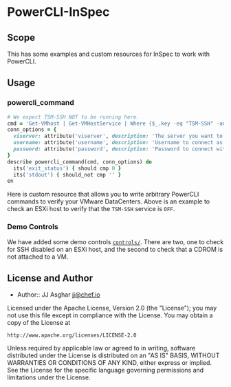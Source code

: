 # PowerCLI-InSpec

## Scope

This has some examples and custom resources for InSpec to work with PowerCLI.

## Usage

### powercli_command

```ruby
# We expect TSM-SSH NOT to be running here.
cmd = 'Get-VMhost | Get-VMHostService | Where {$_.key -eq "TSM-SSH" -and $_.running -eq $False}'
conn_options = {
  viserver: attribute('viserver', description: 'The server you want to connect to'),
  username: attribute('username', description: 'Username to connect as'),
  password: attribute('password', description: 'Password to connect with')
}
describe powercli_command(cmd, conn_options) do
  its('exit_status') { should cmp 0 }
  its('stdout') { should_not cmp '' }
en
```

Here is custom resource that allows you to write arbitrary PowerCLI commands to verify your VMware DataCenters. Above
is an example to check an ESXi host to verify that the `TSM-SSH` service is `OFF`.

### Demo Controls

We have added some demo controls [`controls/`](./controls). There are two, one to check for SSH disabled on an ESXi
host, and the second to check that a CDROM is not attached to a VM.

## License and Author

- Author::  JJ Asghar <jj@chef.io>

Licensed under the Apache License, Version 2.0 (the "License");
you may not use this file except in compliance with the License.
You may obtain a copy of the License at

    http://www.apache.org/licenses/LICENSE-2.0

Unless required by applicable law or agreed to in writing, software
distributed under the License is distributed on an "AS IS" BASIS,
WITHOUT WARRANTIES OR CONDITIONS OF ANY KIND, either express or implied.
See the License for the specific language governing permissions and
limitations under the License.
